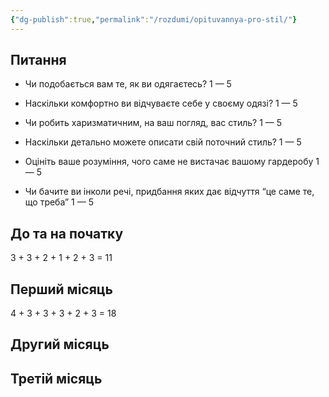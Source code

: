 ```yaml
---
{"dg-publish":true,"permalink":"/rozdumi/opituvannya-pro-stil/"}
---
```


## Питання
- Чи подобається вам те, як ви одягаєтесь?
1 — 5

- Наскільки комфортно ви відчуваєте себе у своєму одязі?
1 — 5

- Чи робить харизматичним, на ваш погляд, вас стиль?
1 — 5

- Наскільки детально можете описати свій поточний стиль?
1 — 5

- Оцініть ваше розуміння, чого саме не вистачає вашому гардеробу
1 — 5

- Чи бачите ви інколи речі, придбання яких дає відчуття “це саме те, що треба”
1 — 5

## До та на початку
3 + 3 + 2 + 1 + 2 + 3 = 11
## Перший місяць
4 + 3 + 3 + 3 + 2 + 3 = 18
## Другий місяць

## Третій місяць
